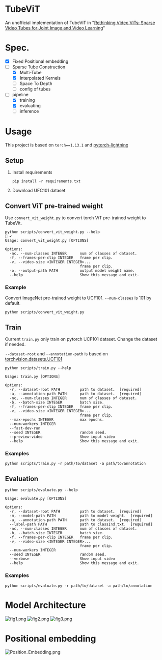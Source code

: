 # TubeViT

An unofficial implementation of TubeViT
in "[Rethinking Video ViTs: Sparse Video Tubes for Joint Image and Video Learning](https://arxiv.org/abs/2212.03229)"

# Spec.

- [x] Fixed Positional embedding
- [ ] Sparse Tube Construction
    - [x] Multi-Tube
    - [x] Interpolated Kernels
    - [ ] Space To Depth
    - [ ] config of tubes
- [ ] pipeline
    - [x] training
    - [x] evaluating
    - [ ] inference

# Usage

This project is based on `torch==1.13.1` and [pytorch-lightning](https://github.com/Lightning-AI/lightning)

## Setup

1. Install requirements

    ```commandline
    pip install -r requirements.txt
    ```

2. Download UFC101 dataset

## Convert ViT pre-trained weight

Use `convert_vit_weight.py` to convert torch ViT pre-trained weight to TubeVit.

```commandline
python scripts/convert_vit_weight.py --help                                                                              ✔ 
Usage: convert_vit_weight.py [OPTIONS]

Options:
  -nc, --num-classes INTEGER      num of classes of dataset.
  -f, --frames-per-clip INTEGER   frame per clip.
  -v, --video-size <INTEGER INTEGER>...
                                  frame per clip.
  -o, --output-path PATH          output model weight name.
  --help                          Show this message and exit.
```

### Example

Convert ImageNet pre-trained weight to UCF101. `--num-classes` is 101 by default.

```commandline
python scripts/convert_vit_weight.py
```

## Train

Current `train.py` only train on pytorch UCF101 dataset.
Change the dataset if needed.

`--dataset-root` and `--annotation-path` is based
on [torchvision.datasets.UCF101](https://pytorch.org/vision/main/generated/torchvision.datasets.UCF101.html)

```commandline
python scripts/train.py --help

Usage: train.py [OPTIONS]

Options:
  -r, --dataset-root PATH         path to dataset.  [required]
  -a, --annotation-path PATH      path to dataset.  [required]
  -nc, --num-classes INTEGER      num of classes of dataset.
  -b, --batch-size INTEGER        batch size.
  -f, --frames-per-clip INTEGER   frame per clip.
  -v, --video-size <INTEGER INTEGER>...
                                  frame per clip.
  --max-epochs INTEGER            max epochs.
  --num-workers INTEGER
  --fast-dev-run
  --seed INTEGER                  random seed.
  --preview-video                 Show input video
  --help                          Show this message and exit.
```

### Examples

```commandline
python scripts/train.py -r path/to/dataset -a path/to/annotation
```

## Evaluation

```commandline
python scripts/evaluate.py --help

Usage: evaluate.py [OPTIONS]

Options:
  -r, --dataset-root PATH         path to dataset.  [required]
  -m, --model-path PATH           path to model weight.  [required]
  -a, --annotation-path PATH      path to dataset.  [required]
  --label-path PATH               path to classInd.txt.  [required]
  -nc, --num-classes INTEGER      num of classes of dataset.
  -b, --batch-size INTEGER        batch size.
  -f, --frames-per-clip INTEGER   frame per clip.
  -v, --video-size <INTEGER INTEGER>...
                                  frame per clip.
  --num-workers INTEGER
  --seed INTEGER                  random seed.
  --verbose                       Show input video
  --help                          Show this message and exit.
```

### Examples

```commandline
python scripts/evaluate.py -r path/to/dataset -a path/to/annotation
```

# Model Architecture

![fig1.png](assets/fig1.png)
![fig2.png](assets/fig2.png)
![fig3.png](assets/fig3.png)

# Positional embedding

![Position_Embedding.png](assets/Position_Embedding.png)


